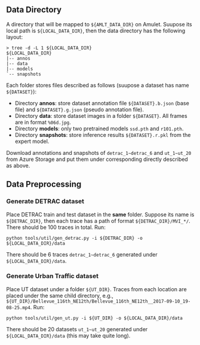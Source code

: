 ## Data Directory

A directory that will be mapped to `${AMLT_DATA_DIR}` on Amulet. Suupose its local path is `${LOCAL_DATA_DIR}`, then the data directory has the following layout:

```
> tree -d -L 1 ${LOCAL_DATA_DIR}
${LOCAL_DATA_DIR}
|-- annos
|-- data
|-- models
`-- snapshots
```

Each folder stores files described as follows (suupose a dataset has name `${DATASET}`):

- Directory **annos**: store dataset annotation file `${DATASET}.b.json` (base file) and `${DATASET}.g.json` (pseudo annotation file).
- Directory **data**: store dataset images in a folder `${DATASET}`. All frames are in format `%06d.jpg`.
- Directory **models**: only two pretrained models `ssd.pth` and `r101.pth`.
- Directory **snapshots**: store inference results `${DATASET}.r.pkl` from the expert model.

Download annotations and snapshots of `detrac_1~detrac_6` and `ut_1~ut_20` from Azure Storage and put them under corresponding directly described as above.

## Data Preprocessing

### Generate DETRAC dataset

Place DETRAC train and test dataset in the **same** folder. Suppose its name is `${DETRAC_DIR}`, then each trace has a path of format `${DETRAC_DIR}/MVI_*/`. There should be 100 traces in total. Run:

```
python tools/util/gen_detrac.py -i ${DETRAC_DIR} -o ${LOCAL_DATA_DIR}/data
```

There should be 6 traces `detrac_1~detrac_6` generated under `${LOCAL_DATA_DIR}/data`.

### Generate Urban Traffic dataset

Place UT dataset under a folder `${UT_DIR}`. Traces from each location are placed under the same child directory, e.g., `${UT_DIR}/Bellevue_116th_NE12th/Bellevue_116th_NE12th__2017-09-10_19-08-25.mp4`. Run:

```
python tools/util/gen_ut.py -i ${UT_DIR} -o ${LOCAL_DATA_DIR}/data
```

There should be 20 datasets `ut_1~ut_20` generated under `${LOCAL_DATA_DIR}/data` (this may take quite long).
